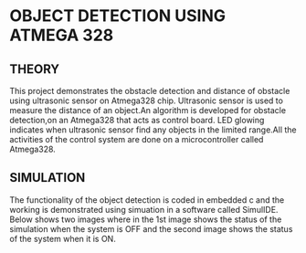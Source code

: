 # OBJECT DETECTION USING ATMEGA 328
## THEORY
This project demonstrates the obstacle detection and distance of obstacle using ultrasonic sensor on Atmega328 chip. Ultrasonic sensor is used to measure the distance of an object.An algorithm is developed for obstacle detection,on an Atmega328 that acts as control board. LED glowing indicates when ultrasonic sensor find any objects in the limited range.All the activities of the control system are done on a microcontroller called Atmega328.
## SIMULATION
The functionality of the object detection is coded in embedded c and the working is demonstrated using simuation in a software called SimulIDE. Below shows two images where in the 1st image shows the status of the simulation when the system is OFF and the second image shows the status of the system when it is ON.
